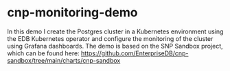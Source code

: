 # cnp-monitoring-demo
In this demo I create the Postgres cluster in a Kubernetes environment using the EDB Kubernetes operator and configure the monitoring of the cluster using Grafana dashboards.  The demo is based on the SNP Sandbox project, which can be found here: https://github.com/EnterpriseDB/cnp-sandbox/tree/main/charts/cnp-sandbox
